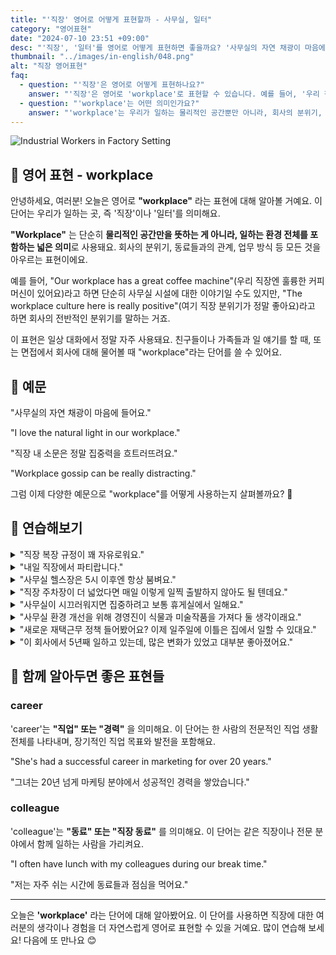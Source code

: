 ```yaml
---
title: "'직장' 영어로 어떻게 표현할까 - 사무실, 일터"
category: "영어표현"
date: "2024-07-10 23:51 +09:00"
desc: "'직장', '일터'를 영어로 어떻게 표현하면 좋을까요? '사무실의 자연 채광이 마음에 들어요.', '직장 내 소문은 정말 집중력을 흐트러뜨려요.' 등을 영어로 표현하는 법을 배워봅시다. 다양한 예문을 통해서 연습하고 본인의 표현으로 만들어 보세요."
thumbnail: "../images/in-english/048.png"
alt: "직장 영어표현"
faq:
  - question: "'직장'은 영어로 어떻게 표현하나요?"
    answer: "'직장'은 영어로 'workplace'로 표현할 수 있습니다. 예를 들어, '우리 직장엔 훌륭한 커피머신이 있어요'는 'Our workplace has a great coffee machine'이라고 말할 수 있습니다."
  - question: "'workplace'는 어떤 의미인가요?"
    answer: "'workplace'는 우리가 일하는 물리적인 공간뿐만 아니라, 회사의 분위기, 동료들과의 관계, 업무 방식 등 일하는 환경 전체를 포함하는 넓은 의미로 사용됩니다. 예를 들어, 'The workplace culture here is really positive'는 '여기 직장 분위기가 정말 좋아요'라는 뜻입니다."
---
```


![Industrial Workers in Factory Setting](../images/in-english/048-1.avif)

## 🌟 영어 표현 - workplace

안녕하세요, 여러분! 오늘은 영어로 **"workplace"** 라는 표현에 대해 알아볼 거예요. 이 단어는 우리가 일하는 곳, 즉 '직장'이나 '일터'를 의미해요.

**"Workplace"** 는 단순히 **물리적인 공간만을 뜻하는 게 아니라, 일하는 환경 전체를 포함하는 넓은 의미**로 사용돼요. 회사의 분위기, 동료들과의 관계, 업무 방식 등 모든 것을 아우르는 표현이에요.

예를 들어, "Our workplace has a great coffee machine"(우리 직장엔 훌륭한 커피머신이 있어요)라고 하면 단순히 사무실 시설에 대한 이야기일 수도 있지만, "The workplace culture here is really positive"(여기 직장 분위기가 정말 좋아요)라고 하면 회사의 전반적인 분위기를 말하는 거죠.

이 표현은 일상 대화에서 정말 자주 사용돼요. 친구들이나 가족들과 일 얘기를 할 때, 또는 면접에서 회사에 대해 물어볼 때 "workplace"라는 단어를 쓸 수 있어요.

## 📖 예문

"사무실의 자연 채광이 마음에 들어요."

"I love the natural light in our workplace."

"직장 내 소문은 정말 집중력을 흐트러뜨려요."

"Workplace gossip can be really distracting."

그럼 이제 다양한 예문으로 "workplace"를 어떻게 사용하는지 살펴볼까요? 🏢

## 💬 연습해보기

<details>
<summary>"직장 복장 규정이 꽤 자유로워요."</summary>
<span>"The workplace dress code is pretty relaxed."</span>
</details>

<details>
<summary>"내일 직장에서 파티랍니다."</summary>
<span>"We're having a potluck at the workplace tomorrow."</span>
</details>

<details>
<summary>"사무실 헬스장은 5시 이후엔 항상 붐벼요."</summary>
<span>"The workplace gym is always busy after 5."</span>
</details>

<details>
<summary>"직장 주차장이 더 넓었다면 매일 이렇게 일찍 출발하지 않아도 될 텐데요."</summary>
<span>"If our workplace had better parking, I wouldn't have to leave home so early every day."</span>
</details>

<details>
<summary>"사무실이 시끄러워지면 집중하려고 보통 휴게실에서 일해요."</summary>
<span>"When the workplace gets too noisy, I <a href="/blog/in-english/017.usually/">usually</a> work in the break room to focus."</span>
</details>

<details>
<summary>"사무실 환경 개선을 위해 경영진이 식물과 미술작품을 가져다 둘 생각이래요."</summary>
<span>"To improve our workplace environment, management is considering adding some plants and artwork."</span>
</details>

<details>
<summary>"새로운 재택근무 정책 들어봤어요? 이제 일주일에 이틀은 집에서 일할 수 있대요."</summary>
<span>"Have you heard about the new workplace policy on remote work? It looks like we'll be able to work from home two days a week now."</span>
</details>

<details>
<summary>"이 회사에서 5년째 일하고 있는데, 많은 변화가 있었고 대부분 좋아졌어요."</summary>
<span>"I've been at this workplace for five years now, and I've seen it change a lot, mostly for the better."</span>
</details>

## 🤝 함께 알아두면 좋은 표현들

### career

'career'는 **"직업" 또는 "경력"** 을 의미해요. 이 단어는 한 사람의 전문적인 직업 생활 전체를 나타내며, 장기적인 직업 목표와 발전을 포함해요.

"She's had a successful career in marketing for over 20 years."

"그녀는 20년 넘게 마케팅 분야에서 성공적인 경력을 쌓았습니다."

### colleague

'colleague'는 **"동료" 또는 "직장 동료"** 를 의미해요. 이 단어는 같은 직장이나 전문 분야에서 함께 일하는 사람을 가리켜요.

"I often have lunch with my colleagues during our break time."

"저는 자주 쉬는 시간에 동료들과 점심을 먹어요."

---

오늘은 **'workplace'** 라는 단어에 대해 알아봤어요. 이 단어를 사용하면 직장에 대한 여러분의 생각이나 경험을 더 자연스럽게 영어로 표현할 수 있을 거예요. 많이 연습해 보세요! 다음에 또 만나요 😊
